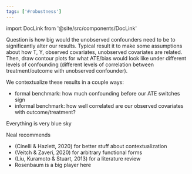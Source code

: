 ```yaml
---
tags: ['#robustness']
---
```


import DocLink from '@site/src/components/DocLink'



Question is how big would the unobserved confounders need to be to significantly alter our results. Typical result it to make some assumptions about how T, Y, observed covariates, unobserved covariates are related. Then, draw contour plots for what ATE/bias would look like under different levels of confounding (different levels of correlation between treatment/outcome with unobserved confounder).

We contextualize these results in a couple ways:
- formal benchmark: how much confounding before our ATE switches sign
- informal benchmark: how well correlated are our observed covariates with outcome/treatment?

Everything is very blue sky

Neal recommends
- (Cinelli & Hazlett, 2020) for better stuff about contextualization
- (Veitch & Zaveri, 2020) for arbitrary functional forms
- (Liu, Kuramoto & Stuart, 2013) for a literature review
- Rosenbaum is a big player here